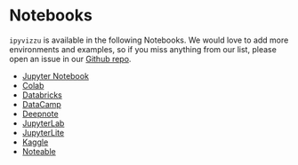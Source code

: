 # Notebooks

`ipyvizzu` is available in the following Notebooks. We would love to add more
environments and examples, so if you miss anything from our list, please open an
issue in our [Github repo](https://github.com/vizzuhq/ipyvizzu).

* [Jupyter Notebook](jupyternotebook.md)
* [Colab](colab.md)
* [Databricks](databricks.md)
* [DataCamp](datacamp.md)
* [Deepnote](deepnote.md)
* [JupyterLab](jupyterlab.md)
* [JupyterLite](jupyterlite.md)
* [Kaggle](kaggle.md)
* [Noteable](noteable.md)
